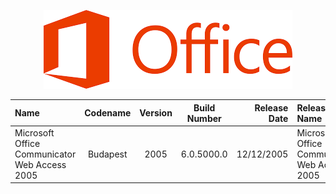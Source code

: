 <p align="center">
  <img src="https://github.com/InstallingEverything/MicrosoftBuildNumbers/blob/main/Images/Office/Logo.png" />
</p>

| Name                                                   | Codename          | Version | Build Number      | Release Date | Release Name                                             |
| :----------------------------------------------------- | :---------------: | :-----: | :---------------: | -----------: | :------------------------------------------------------- |
| Microsoft Office Communicator Web Access 2005          | Budapest          |  2005   | 6.0.5000.0        |  12/12/2005  |  Microsoft Office Communicator Web Access 2005           |